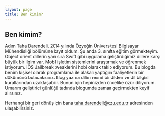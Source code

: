 ```yaml
---
layout: page
title: Ben kimim?
---
```

## Ben kimim?
Adım Taha Darendeli. 2014 yılında Özyeğin Üniversitesi Bilgisayar Mühendisliği bölümüne kayıt oldum. Şu anda 3. sınıfta eğitim görmekteyim. Object orient dillerin yanı sıra Swift gibi uygulama geliştirdiğimiz dillere karşı büyük bir ilgim var. Mobil işletim sistemlerini araştırmak ve öğrenmek istiyorum. iOS Jailbreak tweaklerini hobi olarak takip ediyorum. Bu blogda benim kişisel olarak programlama ile alakalı yaptığım faaliyetlerin bir dökümünü bulacaksınız. Blog yazma dilim resmi bir dilden ve dil bilgisi kurallarından uzaklaşabilir. Bunun için hepinizden öncelike özür diliyorum. Umarım geliştirici günlüğü tadında blogumda zaman geçirmekten keyif alırsınız.

Herhangi bir geri dönüş için bana taha.darendeli@ozu.edu.tr adresinden ulaşabilirsiniz.
